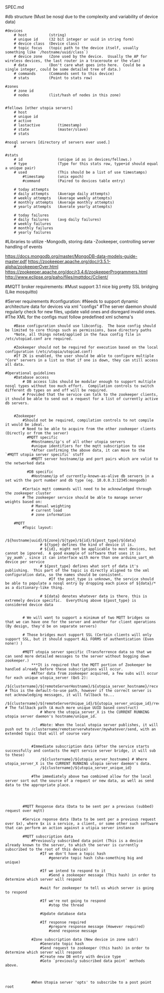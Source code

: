 SPEC.md

#db structure (Must be nosql due to the complexity and variability of device data)

	#devices
		# host 			(string)
		# unique id 	(32 bit integer or uuid in string form)
		# device class	(Device class)
		# topic focus	(topic path to the device itself, usually something like `/hostname/uuid/class`)
		# device zone	(Zone used by the device.  Usually the AP for wireless devices, the last router in a traceroute or the vlan)
		# data 			(Don't care what goes into here.  Could be a single integer, could be some detailed tree of data.)
		# commands		(Commands sent to this device)
		# stats			(Point to stats row)

	#zones
		# zone id
		# nodes			(list/hash of nodes in this zone)


	#fellows [other utopia servers]
		# host
		# unique id
		# active
		# lastactive 		(timestamp)
		# state 			(master/slave)
		# stats

	#nosql servers [directory of servers ever used.]
		#

	#stats
		# id 				(unique id as in devices/fellows.)
		# type				(Type for this stats row, type+id should equal a unique pair)
		# used				(This should be a list of use timestamps)
			#timestamp  	(unix epoch)
			#command 		(Paired to devices table entry)

		# today attempts
		# daily attempts	(Average daily attempts)
		# weekly attempts	(Average weekly attempts)
		# monthly attempts	(Average monthly attempts)
		# yearly attempts	(Averate yearly attempts)

		# today failures
		# daily failures	(avg daily failures)
		# weekly failures
		# monthly failures
		# yearly failures


#Libraries to utilize
	-Mongodb, storing data
	-Zookeeper, controlling server handling of events

https://docs.mongodb.org/master/MongoDB-data-models-guide-master.pdf
https://zookeeper.apache.org/doc/r3.5.1-alpha/zookeeperOver.html
https://zookeeper.apache.org/doc/r3.4.6/zookeeperProgrammers.html
http://www.eclipse.org/paho/files/mqttdoc/Cclient/

#MQTT broker requirements:
	#Must support 3.1 nice big pretty SSL bridging (Like mosquitto)




#Server requirements
	#configuration:
		#Needs to support dynamic architecture data for devices via xml "configs"
		#The server daemon should regularly check for new files, update valid ones and disregard invalid ones.
		#The XML for the configs must follow predefined xml schema's

		#Base configuration should use libconfig.  The base config should be limited to core things such as permissions, base directory paths
		*Note, all things noted/applied in the faux config file in /etc/utopiad.conf are required.

		#Zookeeper should not be required for execution based on the local configuration (/etc/utopia/utopiad.conf)
		#If ZK is enabled, the user should be able to configure multiple "Core" servers in a list so that if one is down, they can still access all data.

	#Operational guidelines
		#Database access
			# DB access libs should be modular enough to support multiple nosql types without too much effort.  Compilation controls to switch different db types on and off will be required.
			# Provided that the service can talk to the zookeeper clients, it should be able to send out a request for a list of currently active db servers.


		#Zookeeper
			#Should not be required, compilation controls to not compile it would be ideal.
			# Need to be able to acquire from the other zookeeper clients (Directly or from the server)
			  #MQTT specific
				#Hostnames/ip's of all other utopia servers
				#unique identifiers for the mqtt subscription to use
				*After confirming the above data, it can move to the `#MQTT utopia server specific` stuff
				#MQTT server hostname/ip and port pairs which are valid to the networked data

			  #DB specific
				#Hostname/ip of currently-known-as-alive db servers in a set with the port number and db type (eg. 10.0.0.3:12345:mongodb)

			#Certain mqtt commands will need to be acknowledged through the zookeeper cluster
			# The zookeeper service should be able to manage server weights based on:
				# Manual weighting
				# current load
				# zone information

		#MQTT
			#Topic layout:

				/${hostname|uuid}/${zone}/${type}/${id}/${post_type}/${data}
					# ${type} defines the kind of device it is.
					# ${id}, might not be applicable to most devices, but cannot be ignored.  A good example of software that uses it is `py_aumh`, since it can interface with more than one arduino_uart_mh device per service
					# ${post_type} defines what sort of data it's publishing.  This part of the topic is directly aligned to the xml configuration data, so the names should be consistent.
						#If the post_type is unknown, the service should be able to populate a nosql entry by dropping each piece of ${data}/* as a dictionary-like thing.

					# ${data} denotes whatever data is there. this is extremely device specific.  Everything above ${post_type} is considered device data
				

			# We will want to support a minimum of two MQTT bridges so that we can have one for the server and another for client operations (By design, they'd be on separate servers)

			# Those bridges must support SSL (Certain clients will only support SSL, but it should support ALL FORMS of authentication (Even none!) )

			#MQTT utopia server specific (Transferrence data so that we can send more detailed messages to the server without bogging down zookeeper.)
				***It is required that the MQTT portion of Zookeeper be handled already before these subscriptions will occur.
				#After data from zookeeper acquired, a few subs will occur for each unique utopia_server (QoS 2):
					/${clustername}/${remoteServerHostname}/${utopia_server_hostname}/recv # This is the default-to-use path, however if the correct server is not acknowledging messages, it will fallback to...
					/${clustername}/${remoteServerUnique_id}/${utopia_server_unique_id}/recv # The fallback path (A much more unique UUID based construct)
					# Where the utopia_server_X is the CURRENT RUNNING utopia server daemon's hostname/unique_id.

					#Note: When the local utopia server publishes, it will push out to /clustername/remotserverwhatever/mywhatever/send, with an extended topic that will of course vary


				#Immediate subscription data (After the service starts successfully and contacts the mqtt service server bridge, it will sub to these)
					/${clustername}/${utopia_server_hostname} # Where utopia_server_X is the CURRENT RUNNING utopia server daemon's data.
					/${clustername}/${utopia_server_unique_id}

				#The immediately above two combined allow for the local server sort out the source of a request or new data, as well as send data to the appropriate place.




			#MQTT Response data (Data to be sent per a previous (subbed) request over mqtt)

			#Service reponse data (Data to be sent per a previous request over $x), where $x is a service, a client, or some other such software that can perform an action against a utipia server instance

			#MQTT subscription data
				#Previously subscribed data point (This is a device already known to the server, to which the server is currently subscribed to the root of this device)
					#If we don't have a topic hash
						#generate topic hash (sha-something big and unique)

					#If we intend to respond to it
						#Send a zookeeper message (This hash) in order to determine which server will respond

					#wait for zookeeper to tell us which server is going to respond

					#If we're not going to respond
						#stop the thread

					#Update database data

					#If response required
						#prepare response message (However required)
						#send response message

				#Zone subscription data (New device in zone sub!)
					#Generate topic hash
					#Send request to zookeeper (this hash) in order to determine which server will respond
					#Create new DB entry with device type
					#Goto `previously subscribed data point` methods above.



				#When Utopia server 'opts' to subscribe to a post point root